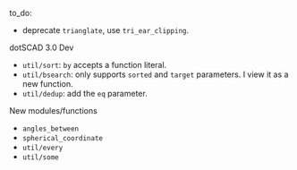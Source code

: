 to_do:

- deprecate `trianglate`, use `tri_ear_clipping`.

dotSCAD 3.0 Dev

- `util/sort`: `by` accepts a function literal.
- `util/bsearch`: only supports `sorted` and `target` parameters. I view it as a new function.
- `util/dedup`: add the `eq` parameter.

New modules/functions

- `angles_between`
- `spherical_coordinate`
- `util/every`
- `util/some`

